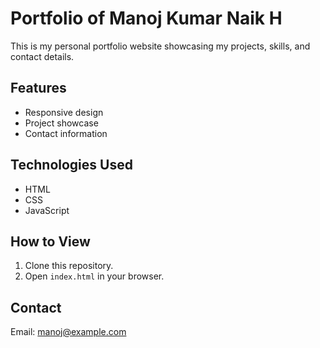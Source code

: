 # Portfolio of Manoj Kumar Naik H

This is my personal portfolio website showcasing my projects, skills, and contact details.

## Features
- Responsive design
- Project showcase
- Contact information

## Technologies Used
- HTML
- CSS
- JavaScript

## How to View
1. Clone this repository.
2. Open `index.html` in your browser.

## Contact
Email: manoj@example.com
